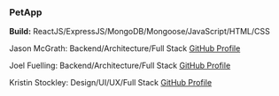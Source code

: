 ### **PetApp**

**Build:** ReactJS/ExpressJS/MongoDB/Mongoose/JavaScript/HTML/CSS

Jason McGrath: Backend/Architecture/Full Stack [GitHub Profile](https://www.github.com/jnomad21)

Joel Fuelling: Backend/Architecture/Full Stack [GitHub Profile](https://www.github.com/joelfuelling)

Kristin Stockley: Design/UI/UX/Full Stack [GitHub Profile](https://www.github.com/kristinstockley)

